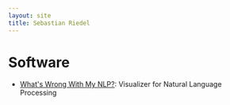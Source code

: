 ```yaml
---
layout: site
title: Sebastian Riedel
---
```



Software
========
* [What's Wrong With My NLP?](http://code.google.com/p/whatswrong/): Visualizer for Natural Language Processing
  